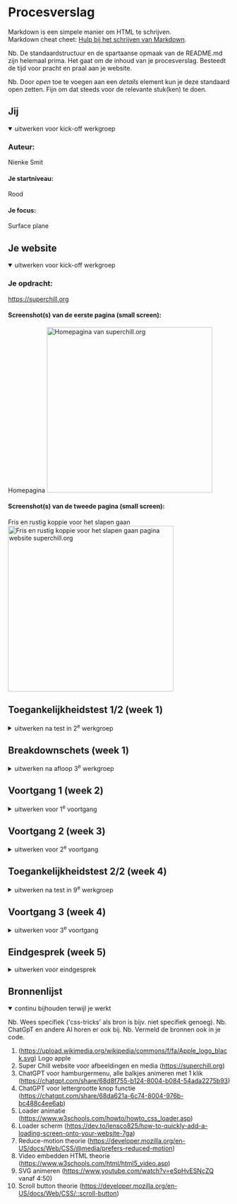 # Procesverslag
Markdown is een simpele manier om HTML te schrijven.  
Markdown cheat cheet: [Hulp bij het schrijven van Markdown](https://github.com/adam-p/markdown-here/wiki/Markdown-Cheatsheet).

Nb. De standaardstructuur en de spartaanse opmaak van de README.md zijn helemaal prima. Het gaat om de inhoud van je procesverslag. Besteedt de tijd voor pracht en praal aan je website.

Nb. Door *open* toe te voegen aan een *details* element kun je deze standaard open zetten. Fijn om dat steeds voor de relevante stuk(ken) te doen.





## Jij

<details open>
  <summary>uitwerken voor kick-off werkgroep</summary>

  ### Auteur:
  Nienke Smit

  #### Je startniveau:
  Rood

  #### Je focus:
  Surface plane
 
</details>





## Je website

<details open>
  <summary>uitwerken voor kick-off werkgroep</summary>

  ### Je opdracht:
  https://superchill.org

  #### Screenshot(s) van de eerste pagina (small screen): 
  Homepagina
  <img src="readme-images/homepagina.png" width="375px" alt="Homepagina van superchill.org">

  #### Screenshot(s) van de tweede pagina (small screen):
  Fris en rustig koppie voor het slapen gaan
  <img src="readme-images/frisenrustigkoppie.png" width="375px" alt="Fris en rustig koppie voor het slapen gaan pagina website superchill.org">
 
</details>



## Toegankelijkheidstest 1/2 (week 1)

<details>
  <summary>uitwerken na test in 2<sup>e</sup> werkgroep</summary>

  ### Bevindingen
  Lijst met je bevindingen die in de test naar voren kwamen:
  - Niet HTML gevalideerd
  - Niet alle afbeeldingen hebben een alt attribute
  - Afbeeldingen die tekst bevatten hebben geen alt attribute met de tekst daarin
  - Light en dark mode worden niet ondersteund
  - High-contrast mode wordt ook niet ondersteund

</details>



## Breakdownschets (week 1)

<details>
  <summary>uitwerken na afloop 3<sup>e</sup> werkgroep</summary>

  ### de hele pagina: 
  <img src="readme-images/homepagina-breakdown.png" width=375px alt="breakdown van de hele homepagina">

  ### dynamisch deel (bijv menu): 
  <img src="readme-images/pagina2-breakdown.png" width="375px" alt="breakdown van de fris en rustig koppie voor het slapen gaan pagina">

</details>





## Voortgang 1 (week 2)

<details>
  <summary>uitwerken voor 1<sup>e</sup> voortgang</summary>

  ### Stand van zaken
  In deze week zette ik mijn HTML op, ik had vooral moeite met wanneer ik articles kon gebruiken. Er werd mij geadviseerd om voor een groot deel sections te gebruiken en daarbij unordered lists. In het begin was dit nog uitzoeken, want ik wilde ook werken met dezelfde grid die ze gebruiken op de originele site, daar gebruikten ze namelijk 20 kolommen om alles zo uit te lijnen. Na advies van Danny ben ik verder gegaan met grid die zelf definieert hoeveel rows/columns ik nodig heb, op basis van de content.


  ### Agenda voor meeting
  samen met je groepje opstellen

  | student 1      | student 2          | student 3    | student 4        |
  | ---            | ---                | ---          | ---              |
  | dit bespreken  | en dit             | en ik dit    | en dan ik dat    |
  | en dat ook nog | dit als er tijd is | nog een punt | dit wil ik zeker |
  | ...            | ...                | ...          | ...              |


  ### Verslag van meeting
  hier na afloop snel de uitkomsten van de meeting vastleggen

  - geen articles gebruiken
  - ul en li's gebruiken voor de kolommen

</details>





## Voortgang 2 (week 3)

<details>
  <summary>uitwerken voor 2<sup>e</sup> voortgang</summary>

  ### Stand van zaken
  Deze les was ik helaas ziek.


  ### Agenda voor meeting
  samen met je groepje opstellen

  | student 1      | student 2          | student 3    | student 4        |
  | ---            | ---                | ---          | ---              |
  | dit bespreken  | en dit             | en ik dit    | en dan ik dat    |
  | en dat ook nog | dit als er tijd is | nog een punt | dit wil ik zeker |
  | ...            | ...                | ...          | ...              |


  ### Verslag van meeting
  hier na afloop snel de uitkomsten van de meeting vastleggen

  - punt 1
  - punt 2
  - nog een punt
- ...

</details>





## Toegankelijkheidstest 2/2 (week 4)

<details>
  <summary>uitwerken na test in 9<sup>e</sup> werkgroep</summary>

  ### Bevindingen
  Lijst met je bevindingen die in de test naar voren kwamen (geef ook aan wat er verbeterd is):
  - Navigeren door de carousels was makkelijk met screenreader
  - Tekst werd opgelezen, wel met wat onderbrekingen door gemarkeerde of vette tekst
  - Plaatjes bij recensies bevatten niet allemaal een alt tekst

</details>





## Voortgang 3 (week 4)

<details>
  <summary>uitwerken voor 3<sup>e</sup> voortgang</summary>

  ### Stand van zaken
  Deze week heb ik veel moeten doen, mijn tweede pagina moest ik nog qua HTML nog aan beginnen, en in de eerste pagina moesten er nog illustraties worden verwerkt. In deze week heb ik de menu interactief gemaakt, carousel knoppen gemaakt, footer gestyled, de checklist afgewerkt voor de surface plane.

  ### Verslag van meeting
  hier na afloop snel de uitkomsten van de meeting vastleggen

  - ::scroll-button gebruiken om buttons interactief te maken voor carousel
  - Danny verwees me naar oefeningen om daar stukjes code uit te kunnen gebruiken

</details>





## Eindgesprek (week 5)

<details>
  <summary>uitwerken voor eindgesprek</summary>

  ### Je uitkomst - karakteristiek screenshots:
  <img src="readme-images/dummy-plaatje.jpg" width="375px" alt="uitomst opdracht 1">


  ### Dit ging goed/Heb ik geleerd: 
  Hoe ik svg illustraties kan animeren, hoe je illustraties/decoratieve elementen op de achtergrond kan positioneren. Daarnaast begrijp ik nu meer hoe ik een goed werkende hamburgermenu kan maken.

  De 5 surface onderwerpen die ik heb uitgewerkt zijn:
  - Video/Geluid
  - Lettergrootte kunnen instellen, dit vond ik relevant voor de mensen die de letters te klein zouden vinden op hun mobiel.
  - Animaties (loading animatie)
  - SVG-icons stylen en animeren
  - Prefers-reduced-motion
  En misschien meer complete micro-interacties

  <img src="readme-images/lettergrootte.png" width="375px" alt="Lettergrootte knop">
  <img src="readme-images/video.png" width="375px" alt="Video">

  Daarnaast heb ik een slechte gewoonte (deels) afgeleerd, ik heb toen ik dit ging oplossen namelijk niet in mijn hele code doorgevoerd. Maar ik heb geleerd om met !important te werken als een bepaalde regel werd genegeerd. Toen heb ik die regel specifieker aangegeven.

  <img src="readme-images/important-bad-practice.png" width="375px" alt="!important wat ik eerst deed">

  Ook heb ik geleerd om wat gestructureerder te werken, ik heb mijn css logisch proberen in te delen. Eerst van generiek naar specifiek, alleen later vond ik het toch handiger om bepaalde delen (bijv section:nth-of-type(2), alle elementen daarachter etc. onder elkaar te zetten ipv generiek > specifiek). In mijn css staat het nu daardoor op sommige stukken een beetje door elkaar.

  ### Dit was lastig/Is niet gelukt:
  Ik had graag willen oplossen dat onderbrekingen door gemarkeerde tekst opgelost zouden worden, helaas door te kort aan tijd ben ik daar niet aan toegekomen. Ook de functie om de tekst groter of kleiner te maken in de menu had ik liever op de pagina zelf gezet, maar omdat daar alle illustraties al waren gepositioneerd met translate, vond ik dat te veel werk en koos ik ervoor om dit in de menu te doen.

  Ook was ik graag opnieuw door alle css code heengelopen om dingen wat gestructureerder te maken en regels te verwijderen die ik niet nodig had.

  Daarnaast had ik me meer willen focussen op responsive, ook dit is mij door tekort aan tijd niet gelukt.

  Ook heb ik bij de social media icoontjes wel icoontjes van een font-library gebruikt, ook dit zou ik de volgende keer enkel met svg's doen.

  <img src="readme-images/lettergrootte-slechte-plek.png" width="375px" alt="Onlogische plek voor lettergrootte instellen knop">
</details>





## Bronnenlijst

<details open>
  <summary>continu bijhouden terwijl je werkt</summary>

  Nb. Wees specifiek ('css-tricks' als bron is bijv. niet specifiek genoeg). 
  Nb. ChatGpT en andere AI horen er ook bij.
  Nb. Vermeld de bronnen ook in je code.

  1. (https://upload.wikimedia.org/wikipedia/commons/f/fa/Apple_logo_black.svg) Logo apple
  2. Super Chill website voor afbeeldingen en media (https://superchill.org)
  3. ChatGPT voor hamburgermenu, alle balkjes animeren met 1 klik (https://chatgpt.com/share/68d8f755-b124-8004-b084-54ada2275b93)
  4. ChatGPT voor lettergrootte knop functie (https://chatgpt.com/share/68da621a-6c74-8004-976b-bc488c4ee6ab)
  5. Loader animatie (https://www.w3schools.com/howto/howto_css_loader.asp)
  6. Loader scherm (https://dev.to/lensco825/how-to-quickly-add-a-loading-screen-onto-your-website-7ga)
  7. Reduce-motion theorie (https://developer.mozilla.org/en-US/docs/Web/CSS/@media/prefers-reduced-motion)
  8. Video embedden HTML theorie (https://www.w3schools.com/html/html5_video.asp)
  9. SVG animeren (https://www.youtube.com/watch?v=eSpHvESNcZQ vanaf 4:50)
  10. Scroll button theorie (https://developer.mozilla.org/en-US/docs/Web/CSS/::scroll-button)

</details>